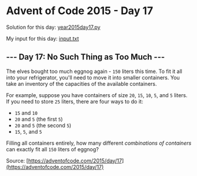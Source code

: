 # Advent of Code 2015 - Day 17

Solution for this day: [year2015day17.py](year2015/day17/year2015day17.py)

My input for this day: [input.txt](year2015/day17/input.txt)

## \--- Day 17: No Such Thing as Too Much ---

The elves bought too much eggnog again - `150` liters this time. To fit it all
into your refrigerator, you'll need to move it into smaller containers. You
take an inventory of the capacities of the available containers.

For example, suppose you have containers of size `20`, `15`, `10`, `5`, and
`5` liters. If you need to store `25` liters, there are four ways to do it:

  * `15` and `10`
  * `20` and `5` (the first `5`)
  * `20` and `5` (the second `5`)
  * `15`, `5`, and `5`

Filling all containers entirely, how many different _combinations of
containers_ can exactly fit all `150` liters of eggnog?



Source: [https://adventofcode.com/2015/day/17](https://adventofcode.com/2015/day/17)

